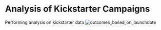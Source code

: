 # Analysis of Kickstarter Campaigns
Performing analysis on kickstarter data 
![outcomes_based_on_launchdate](path/to/outcomes_based_on_launchdate.png)


